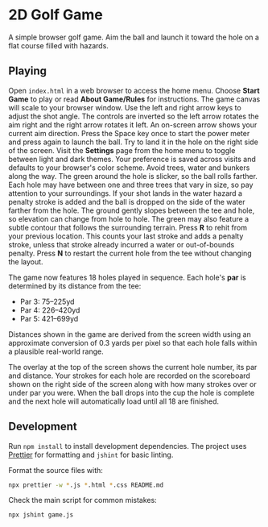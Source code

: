 # 2D Golf Game

A simple browser golf game. Aim the ball and launch it toward the hole on a flat course filled with hazards.

## Playing

Open `index.html` in a web browser to access the home menu. Choose **Start Game** to play or read **About Game/Rules** for instructions. The game canvas will scale to your browser window. Use the left and right arrow keys to adjust the shot angle. The controls are inverted so the left arrow rotates the aim right and the right arrow rotates it left.
An on-screen arrow shows your current aim direction. Press the Space key once to start the power meter and press again to launch the ball. Try to land it in the hole on the right side of the screen.
Visit the **Settings** page from the home menu to toggle between light and dark themes. Your preference is saved across visits and defaults to your browser's color scheme.
Avoid trees, water and bunkers along the way. The green around the hole is slicker, so the ball rolls farther. Each hole may have between one and three trees that vary in size, so pay attention to your surroundings. If your shot lands in the water hazard a penalty stroke is added and the ball is dropped on the side of the water farther from the hole.
The ground gently slopes between the tee and hole, so elevation can change from hole to hole. The green may also feature a subtle contour that follows the surrounding terrain.
Press **R** to rehit from your previous location. This counts your last stroke and adds a penalty stroke, unless that stroke already incurred a water or out-of-bounds penalty.
Press **N** to restart the current hole from the tee without changing the layout.

The game now features 18 holes played in sequence. Each hole's **par** is
determined by its distance from the tee:

- Par 3: 75–225yd
- Par 4: 226–420yd
- Par 5: 421–699yd

Distances shown in the game are derived from the screen width using an
approximate conversion of 0.3 yards per pixel so that each hole falls within a
plausible real-world range.

The overlay at the
top of the screen shows the current hole number, its par and distance. Your
strokes for each hole are recorded on the scoreboard shown on the right side of
the screen along with how many strokes over or under par you were. When the
ball drops into the cup the hole is complete and the next hole will
automatically load until all 18 are finished.

## Development

Run `npm install` to install development dependencies. The project uses [Prettier](https://prettier.io/) for formatting and `jshint` for basic linting.

Format the source files with:

```bash
npx prettier -w *.js *.html *.css README.md
```

Check the main script for common mistakes:

```bash
npx jshint game.js
```
